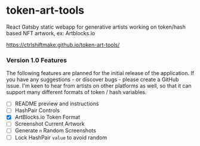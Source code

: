 # token-art-tools
React Gatsby static webapp for generative artists working on token/hash based NFT artwork, ex: Artblocks.io

https://ctrlshiftmake.github.io/token-art-tools/

### Version 1.0 Features

The following features are planned for the initial release of the application. If you have any suggestions - or discover bugs - please create a GitHub issue. I'm keen to hear from artists on other platforms as well, so that it can support many different formats of token / hash variables.

- [ ] README preview and instructions
- [ ] HashPair Controls
- [x] ArtBlocks.io Token Format
- [ ] Screenshot Current Artwork
- [ ] Generate `n` Random Screenshots
- [ ] Lock HashPair `value` to avoid random